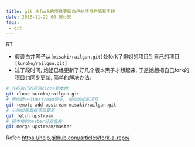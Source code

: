 ```yaml
---
title: git 从fork的项目更新自己的项目的简易手段
date: 2016-11-22 00:00:00
tags: 
 - git
---
```


RT

<!--more-->

 - 假设白井黑子从`[misaki/railgun.git]`处fork了炮姐的项目到自己的项目`[kuroko/railgun.git]`
 - 过了段时间, 炮姐已经更新了好几个版本黑子才想起来, 于是她想把自己fork的项目也同步更新, 简单的解决办法:

```bash
# 先把自己的项目clone到本地
git clone kuroko/railgun.git
# 再创建一个upstream分支, 指向炮姐的项目
git remote add upstream misaki/railgun.git
# 从炮姐那取得项目更新
git fetch upstream
# 和本地的master分支合并
git merge upstream/master
```

Refer: https://help.github.com/articles/fork-a-repo/